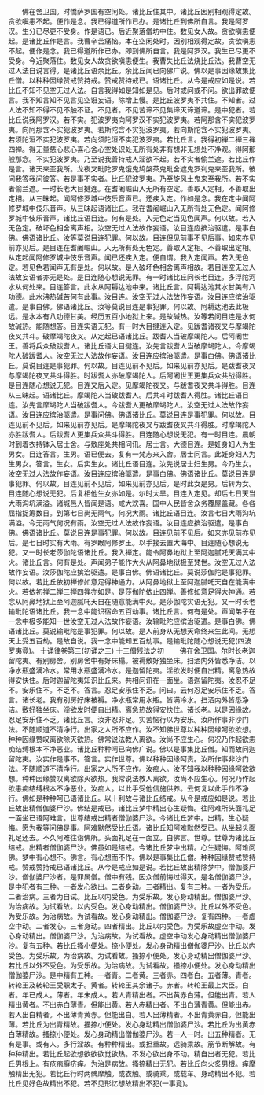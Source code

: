 <!-- { "loadSidebar": true } -->
　　佛在舍卫国。时憍萨罗国有空闲处。诸比丘住其中。诸比丘因别相观得定故。贪欲嗔恚不起。便作是念。我已得道所作已办。是诸比丘到佛所自言。我是阿罗汉。生分已尽更不受身。作是语已。后近聚落僧坊中住。数见女人故。贪欲嗔恚便起。是诸比丘作是言。我曹辛苦痛恼。本在空闲处时。因别相观得定故。贪欲嗔恚不起。便作是念。我已得道所作已办。即到佛所自言。我是阿罗汉。我生已尽更不受身。今近聚落住。数见女人故贪欲嗔恚便生。我曹失比丘法烧比丘法。我曹空无过人法自说言得。是诸比丘语余比丘。余比丘闻已向佛广说。佛以是事因缘故集比丘僧。以种种因缘赞戒赞持戒。赞戒赞持戒已。语诸比丘。从今是戒应如是说。若比丘不知不见空无过人法。自言我得如是知如是见。后时或问或不问。欲出罪故便言。我不知言知不见言见空诳妄语。除增上慢。是比丘波罗夷不共住。不知者。过人法不知不得不见不触不证。不见者。不见苦谛不见集谛灭谛道谛。是中犯者。若比丘说我阿罗汉。若不实。犯波罗夷向阿罗汉不实犯波罗夷。若阿那含不实犯波罗夷。向阿那含不实犯波罗夷。若斯陀含不实犯波罗夷。若向斯陀含不实犯波罗夷。若须陀洹不实犯波罗夷。若向须陀洹不实犯波罗夷。若比丘言。我得初禅二禅三禅四禅。得无量慈心悲心喜心舍心空处识处无所有处非有想非无想处不净观。得阿那般那念。不实犯波罗夷。乃至说我善持戒人淫欲不起。若不实者偷兰遮。若比丘作是言。诸天来至我所。龙夜叉毗陀罗鬼饿鬼鸠槃茶鬼毗舍遮鬼罗刹鬼来至我所。彼问我答我问彼答。若是事不实者。比丘犯波罗夷。乃至旋风土鬼来至我所。若不实者偷兰遮。一时长老大目揵连。在耆阇崛山入无所有空定。善取入定相。不善取出定相。从三昧起。闻阿修罗城中伎乐音声已。还疾入定。作如是念。我在定中闻阿修罗城中伎乐音声。从三昧起语诸比丘。我在耆阇崛山入无所有处无色定。闻阿修罗城中伎乐音声。诸比丘语目连。何有是处。入无色定当见色闻声。何以故。若入无色定。破坏色相舍离声相。汝空无过人法故作妄语。汝目连应摈治驱遣。是事白佛。佛语诸比丘。汝等莫说目连犯罪。何以故。目连但见前事不见后事。如来亦见前亦见后。是目连在耆阇崛山。入无所有处无色定。善取入定相。不善取出定相。从定起闻阿修罗城中伎乐音声。闻已还疾入定。便自谓。我入定闻声。若入无色定。若见色若闻声无有是处。何以故。是人破坏色相舍离声相故。若目连空无过人法故妄语者亦无是处。是目连随心想说无罪。有一时诸比丘问长老目连。多浮陀河水从何处来。目连答言。此水从阿耨达池中来。诸比丘言。阿耨达池其水甘美有八功德。此水沸热碱苦何有此事。汝目连。汝空无过人法故作妄语。汝目连应摈治驱遣。是事白佛。佛语诸比丘。汝等莫说目连是事犯罪。何以故。阿耨达池去此极远。是水本有八功德甘美。经历五百小地狱上来。是故碱热。汝等若问目连是水何故碱热。能随想答。目连实语无犯。有一时大目揵连入定。见跋耆诸夜叉与摩竭陀夜叉共斗。破摩竭陀夜叉。从定起已语诸比丘。跋耆人当破摩竭陀人。后阿阇世王。善将兵众破跋耆人。诸比丘语大目揵连。汝先言跋耆人当破摩竭陀人。今摩竭陀人破跋耆人。汝空无过人法故作妄语。汝目连应摈治驱遣。是事白佛。佛语诸比丘。莫说目连是事犯罪。何以故。目连见前不见后。如来见前亦见后。是跋耆夜叉与摩竭陀夜叉共斗得胜。时跋耆人亦破摩竭陀人。后阿阇世王更集兵众共战得胜。是目连随心想说无犯。目连又后入定。见摩竭陀夜叉。与跋耆夜叉共斗得胜。目连从三昧起。语诸比丘。摩竭陀人当破跋耆人。后共斗时跋耆人得胜。诸比丘语目连。汝先言摩竭陀人当破跋耆人。今跋耆人更破摩竭陀人。汝空无过人法故作妄语。汝目连应摈治驱遣。是事问佛。佛语诸比丘。莫说目连是事犯罪。何以故。目连见前不见后。如来见前亦见后。是摩竭陀夜叉与跋耆夜叉共斗得胜。时摩竭陀人亦胜跋耆人。后跋耆人更集兵众共斗得胜。目连随心想说无犯。有一时目连。晨朝时到着衣持钵入居士舍。与敷座处共相问讯。居士言。大德目连。是妊身妇人为生男女。目连答言。生男。语已便去。复有一梵志来入舍。居士问言。此妊身妇人为生男女。答言。生女。后实生女。诸比丘语目连。汝先说居士妇生男。今乃生女。汝空无过人法故作妄语。汝目连应摈治驱遣。是事白佛。佛语诸比丘。莫说目连是事犯罪。何以故。目连见前不见后。如来见前亦见后。是时此女是男。后转为女。目连随心想说无犯。后复相他生女亦如是。尔时大旱。目连入定见。却后七日天当大雨沟坑满溢。诸城邑人皆闻是语。咸大欢喜。国中人民皆舍众务覆屋盖藏。各各屈指捉筹数日。到第七日尚无雨气。何况大雨。诸比丘语目连。汝言七日大雨沟坑满溢。今无雨气何况有雨。汝空无过人法故作妄语。汝目连应摈治驱遣。是事白佛。佛语诸比丘。莫说目连是事犯罪。何以故。目连见前不见后。如来亦见前亦见后。是七日时实有大雨。有罗睺阿修罗王。以手接去置大海中。目连随心想说无犯。又一时长老莎伽陀语诸比丘。我入禅定。能令阿鼻地狱上至阿迦腻吒天满其中火。诸比丘言。何有是处。声闻弟子能作大火从阿鼻地狱极至梵世。汝空无过人法故作妄语。汝莎伽陀应摈治驱遣。是事白佛。佛语诸比丘。莫说莎伽陀是事犯罪。何以故。若比丘依初禅修如意足得神通力。从阿鼻地狱上至阿迦腻吒天自在能满中火。若依初禅二禅三禅四禅亦如是。是莎伽陀依止四禅。善修如意足得大神通。若念从阿鼻地狱上至阿迦腻吒天自在随意能满中火。是莎伽陀实语无犯。又一时长老输毗陀语诸比丘。我一念中能识宿命五百劫事。诸比丘言。何有是处。声闻弟子在一念中极多能知一世汝空无过人法故作妄语。汝输毗陀应摈治驱遣。是事白佛。佛语诸比丘。莫说输毗陀是事犯罪。何以故。是人前身从无想天命终来生此间。无想天上受五百劫。是故自说。我一念中能知五百劫事。是输毗陀随心想说无犯(四波罗夷竟)。
十诵律卷第三(初诵之三)
十三僧残法之初
　　佛在舍卫国。尔时长老迦留陀夷。有别房舍。别房舍中有好床榻。被褥敷好独坐床。扫洒内外皆悉净洁。以净水瓶盛满冷水。常用水瓶盛满冷水。是迦留陀夷。淫欲发时便自出精。离急热故得安快住。后时迦留陀夷知识比丘来。共相问讯在一面坐。语迦留陀夷。汝忍不足不。安乐住不。不乏不。答言。忍足安乐住不乏。问曰。云何忍足安乐住不乏。答言。诸长老。我有别房好床被褥。净水瓶常用水瓶。皆满冷水。扫洒内外皆悉净洁。敷好独坐床。淫欲发时便自出精。离急热故得安快住。诸长老。以是因缘故。忍足安乐住不乏。诸比丘言。汝非忍非足。实苦恼行以为安乐。汝所作事非沙门法。不随顺道不清净行。出家之人所不应作。汝不知佛世尊以种种因缘呵欲欲想。种种因缘赞叹离欲除灭欲热。佛常说法教人离欲。汝尚不应生心。何况乃作起欲恚痴结缚根本不净恶业。诸比丘种种呵已向佛广说。佛以是事集比丘僧。知而故问迦留陀夷。汝实作是事不。答言。实作世尊。佛以种种因缘呵责。汝所作事非沙门法。不随顺道不清净行。出家之人所不应作。汝痴人。汝不知我以种种因缘呵欲欲想。种种因缘赞叹离欲除灭欲热。我常说法教人离欲。汝尚不应生心。何况乃作起欲恚痴结缚根本不净恶业。汝痴人。以此手受他信施供养。云何复以此手作不净行。佛如是种种呵已语诸比丘。以十利故与诸比丘结戒。从今是戒应如是说。若比丘故出精僧伽婆尸沙。佛结是戒已。诸比丘梦中精出心生疑悔。往阿难所头面礼足一面坐已语阿难言。世尊结戒出精者僧伽婆尸沙。今诸比丘梦中。出精。生心疑悔。愿为我等问佛是事。阿难默然受比丘语。诸比丘知阿难默然受已。从坐起头面礼足还去。不久阿难往诣佛所。头面礼足在一面立。白佛言。世尊。世尊为诸比丘结戒。出精者僧伽婆尸沙。佛虽如是结戒。今诸比丘梦中出精。心生疑悔。阿难问佛。梦中有心想不。佛言。有心想而不作。佛以是事集比丘僧。种种因缘赞戒赞持戒。赞戒赞持戒已语诸比丘。从今是戒应如是说。若比丘故出精除梦中。僧伽婆尸沙。僧伽婆尸沙者。是罪属僧。僧中有残。因众僧前悔过得灭。是名僧伽婆尸沙。是中犯者有三种。一者发心欲出。二者身动。三者精出。复有三种。一者为受乐。二者治病。三者为自试。比丘以内受色。为受乐故。发心身动精出。僧伽婆尸沙。为治病故。为试看故。以内受色。发心身动精出。僧伽婆尸沙。比丘以外不受色。为受乐故。为治病故。为试看故。发心身动精出。僧伽婆尸沙。复有四种。一者虚空中动。二者发心。三者身动。四者精出。比丘以内受色。为受乐故虚空中动。发心身动精出。僧伽婆尸沙。为治病故。为试看故。虚空中动发心身动精出僧伽婆尸沙。复有五种。若比丘搔小便处。捺小便处。发心身动精出僧伽婆尸沙。比丘以内受色。为受乐故。为治病故。为试看故。搔捺小便处。发心身动精出僧伽婆尸沙。若比丘以外不受色。为受乐故。为治病故。为试看故。搔捺小便处。发心身动精出僧伽婆尸沙。是中精有五种。一者青。二者黄。三者赤。四者白。五者薄。青者。转轮王及转轮王受职太子。黄者。转轮王其余诸子。赤者。转轮王最上大臣。白者。年已成人。薄者。年未成人。若人青精出者。不出黄赤白薄。但能出青。若人精出黄者。不出赤白薄青。但能出黄。若人赤精出者。不出白薄青黄。但能出赤。若人出白精者。不出薄青黄赤。但能出白。若人出薄精者。不出青黄赤白。但能出薄。若比丘为出青精故。搔捺小便处。发心身动精出僧伽婆尸沙。若比丘为出黄赤白薄精故。搔捺小便处。发心身动精出僧伽婆尸沙。若一人一时。出五种精者。无有是事。或有人。多行淫故。有种种精出。或担重故。远骑乘故。筋节断解故。有种种精出。若比丘起欲想欲欲欲觉欲热。不发心欲出身不动。精自出者无犯。若比丘男根上。有疮疱癣疥痒。为治是病故。搔捺精出无犯。若比丘向火炙男根。痒摩触精出无犯。若比丘行时两髀摩触。或衣触。或骑乘。或载车。身动精出不犯。若比丘见好色故精出不犯。若不见形忆想故精出不犯(一事竟)。
